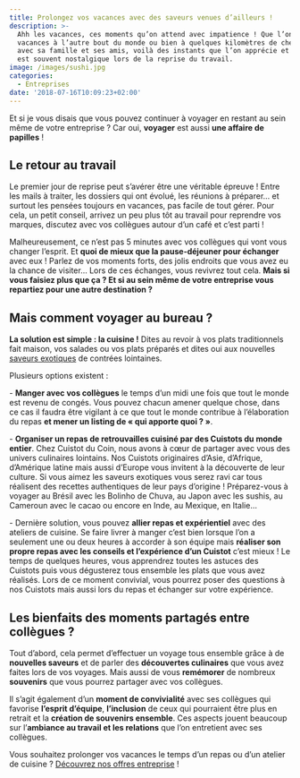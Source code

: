 ```yaml
---
title: Prolongez vos vacances avec des saveurs venues d’ailleurs !
description: >-
  Ahh les vacances, ces moments qu’on attend avec impatience ! Que l’on parte en
  vacances à l’autre bout du monde ou bien à quelques kilomètres de chez soi
  avec sa famille et ses amis, voilà des instants que l’on apprécie et dont on
  est souvent nostalgique lors de la reprise du travail. 
image: /images/sushi.jpg
categories:
  - Entreprises
date: '2018-07-16T10:09:23+02:00'
---
```

Et si je vous disais que vous pouvez continuer à voyager en restant au sein même de votre entreprise ? Car oui, **voyager** est aussi **une affaire de papilles** !

## Le retour au travail

Le premier jour de reprise peut s’avérer être une véritable épreuve ! Entre les mails à traiter, les dossiers qui ont évolué, les réunions à préparer… et surtout les pensées toujours en vacances, pas facile de tout gérer. Pour cela, un petit conseil, arrivez un peu plus tôt au travail pour reprendre vos marques, discutez avec vos collègues autour d’un café et c’est parti !

Malheureusement, ce n’est pas 5 minutes avec vos collègues qui vont vous changer l’esprit. Et **quoi de mieux que la pause-déjeuner pour échanger** avec eux ! Parlez de vos moments forts, des jolis endroits que vous avez eu la chance de visiter… Lors de ces échanges, vous revivrez tout cela. **Mais si vous faisiez plus que ça ? Et si au sein même de votre entreprise vous repartiez pour une autre destination ?** 

## Mais comment voyager au bureau ?

**La solution est simple : la cuisine !** Dites au revoir à vos plats traditionnels fait maison, vos salades ou vos plats préparés et dites oui aux nouvelles [saveurs exotiques](https://www.cuistotducoin.com/business) de contrées lointaines.

Plusieurs options existent :

\-	**Manger avec vos collègues** le temps d’un midi une fois que tout le monde est revenu de congés. Vous pouvez chacun amener quelque chose, dans ce cas il faudra être vigilant à ce que tout le monde contribue à l’élaboration du repas **et mener un listing de « qui apporte quoi ? »**.

\-	**Organiser un repas de retrouvailles cuisiné par des Cuistots du monde entier**. Chez Cuistot du Coin, nous avons à cœur de partager avec vous des univers culinaires lointains. Nos Cuistots originaires d’Asie, d’Afrique, d’Amérique latine mais aussi d’Europe vous invitent à la découverte de leur culture. Si vous aimez les saveurs exotiques vous serez ravi car tous réalisent des recettes authentiques de leur pays d’origine ! Préparez-vous à voyager au Brésil avec les Bolinho de Chuva, au Japon avec les sushis, au Cameroun avec le cacao ou encore en Inde, au Mexique, en Italie…

\-	Dernière solution, vous pouvez **allier repas et expérientiel** avec des ateliers de cuisine. Se faire livrer à manger c’est bien lorsque l’on a seulement une ou deux heures à accorder à son équipe mais **réaliser son propre repas avec les conseils et l’expérience d’un Cuistot** c’est mieux ! Le temps de quelques heures, vous apprendrez toutes les astuces des Cuistots puis vous dégusterez tous ensemble les plats que vous avez réalisés. Lors de ce moment convivial, vous pourrez poser des questions à nos Cuistots mais aussi lors du repas et échanger sur votre expérience.

## Les bienfaits des moments partagés entre collègues ?

Tout d’abord, cela permet d’effectuer un voyage tous ensemble grâce à de **nouvelles saveurs** et de parler des **découvertes culinaires** que vous avez faites lors de vos voyages. Mais aussi de vous **remémorer** de nombreux **souvenirs** que vous pourrez partager avec vos collègues.

Il s’agit également d’un **moment de convivialité** avec ses collègues qui favorise **l’esprit d’équipe**, **l’inclusion** de ceux qui pourraient être plus en retrait et la **création de souvenirs ensemble**. Ces aspects jouent beaucoup sur l’**ambiance au travail et les relations** que l’on entretient avec ses collègues.

Vous souhaitez prolonger vos vacances le temps d’un repas ou d’un atelier de cuisine ? [Découvrez nos offres entreprise](https://www.cuistotducoin.com/business) !
